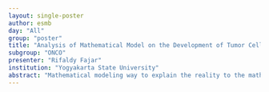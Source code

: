 ```yaml
---
layout: single-poster
author: esmb
day: "All"
group: "poster"
title: "Analysis of Mathematical Model on the Development of Tumor Cells after Drug Therapy"
subgroup: "ONCO"
presenter: "Rifaldy Fajar"
institution: "Yogyakarta State University"
abstract: "Mathematical modeling way to explain the reality to the mathematic equations. One of the phenomena that can be modeling is the development of tumor cells after drug therapy. Tumor cells defend mutations with a process of cell reproduction and cells will be a move to all of the body. Cells occupy one of the other organs. Splitting about this case used drug therapy or chemotherapy. This research has the purpose of identifying and analysis mathematical models on the development of tumor cells after drug therapy. Identification of mathematical modeling includes the fixed point, the stability around the fixed point, and computer simulations. System of equations in this research using system differential equations non-linear of the first order and it is using four variables. They are immune cells I(t), tumor cells T(t), normal cells N(t), and drug therapy u(t). This system of equations obtained two fixed points is a fixed point of disease-free tumor and influence tumor. Stability around the fixed point will be stable when the fixed points of tumor cells T(t) = 0 and T(t) not equal to 0, with the fixed point tumor cells T(t) = 0,6900203854 cells/㎣, immune cells I(t) = 0,3671110057 cells/㎣, normal cells N(t) = 0,1835555029 cells/㎣, and drug therapy u(t) = 1 pg/ml. From the numerical simulation results can be the comparison between the graph model populations of tumor cells before and after administration drug therapy. Before the population of tumor cell given drug therapy will be increased and decline after being given drug therapy, whereas immune cells and a normal cell is increasing. This suggests drug therapy can impede the growth of tumor cells and increase the population of immune cells and normal cells."
---
```

